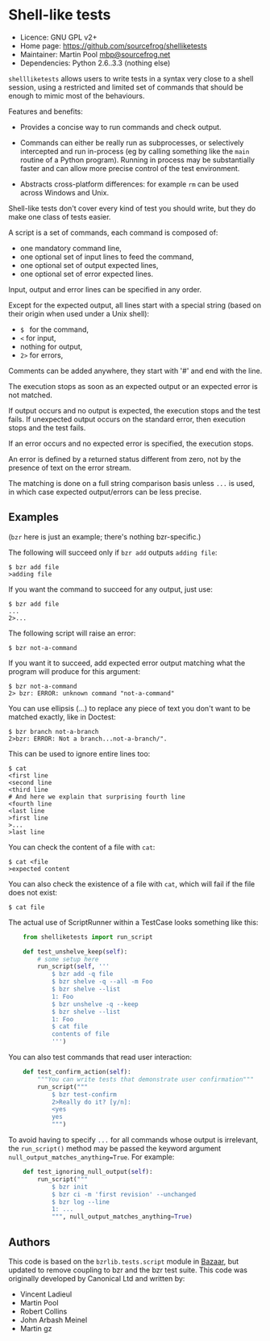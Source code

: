 Shell-like tests
================

* Licence: GNU GPL v2+
* Home page: https://github.com/sourcefrog/shelliketests
* Maintainer: Martin Pool <mbp@sourcefrog.net>
* Dependencies: Python 2.6..3.3 (nothing else)

`shellliketests` allows users to write tests in a syntax very close to a
shell session, using a restricted and limited set of commands that should
be enough to mimic most of the behaviours.

Features and benefits:

* Provides a concise way to run commands and check output.

* Commands can either be really run as subprocesses, or selectively
  intercepted and run in-process (eg by calling something like the `main`
  routine of a Python program).  Running in process may be substantially
  faster and can allow more precise control of the test environment.

* Abstracts cross-platform differences: for example `rm` can be used
  across Windows and Unix.

Shell-like tests don't cover every kind of test you should write, but they
do make one class of tests easier.

A script is a set of commands, each command is composed of:

* one mandatory command line,
* one optional set of input lines to feed the command,
* one optional set of output expected lines,
* one optional set of error expected lines.

Input, output and error lines can be specified in any order.

Except for the expected output, all lines start with a special
string (based on their origin when used under a Unix shell):

* `$ ` for the command,
* `<` for input,
* nothing for output,
* `2>` for errors,

Comments can be added anywhere, they start with '#' and end with
the line.

The execution stops as soon as an expected output or an expected error is not
matched.

If output occurs and no output is expected, the execution stops and the
test fails.  If unexpected output occurs on the standard error, then
execution stops and the test fails.

If an error occurs and no expected error is specified, the execution stops.

An error is defined by a returned status different from zero, not by the
presence of text on the error stream.

The matching is done on a full string comparison basis unless `...` is used, in
which case expected output/errors can be less precise.

Examples
--------

(`bzr` here is just an example; there's nothing bzr-specific.)

The following will succeed only if `bzr add` outputs `adding file`:

    $ bzr add file
    >adding file

If you want the command to succeed for any output, just use:

    $ bzr add file
    ...
    2>...

The following script will raise an error:

    $ bzr not-a-command

If you want it to succeed, add expected error output matching what the
program will produce for this argument:

    $ bzr not-a-command
    2> bzr: ERROR: unknown command "not-a-command"

You can use ellipsis (...) to replace any piece of text you don't want to be
matched exactly, like in Doctest:

    $ bzr branch not-a-branch
    2>bzr: ERROR: Not a branch...not-a-branch/".

This can be used to ignore entire lines too:

    $ cat
    <first line
    <second line
    <third line
    # And here we explain that surprising fourth line
    <fourth line
    <last line
    >first line
    >...
    >last line

You can check the content of a file with `cat`:

    $ cat <file
    >expected content

You can also check the existence of a file with `cat`, which will fail if
the file does not exist:

    $ cat file

The actual use of ScriptRunner within a TestCase looks something like
this:

```python
    from shelliketests import run_script

    def test_unshelve_keep(self):
        # some setup here
        run_script(self, '''
            $ bzr add -q file
            $ bzr shelve -q --all -m Foo
            $ bzr shelve --list
            1: Foo
            $ bzr unshelve -q --keep
            $ bzr shelve --list
            1: Foo
            $ cat file
            contents of file
            ''')
```

You can also test commands that read user interaction:

```python
    def test_confirm_action(self):
        """You can write tests that demonstrate user confirmation"""
        run_script("""
            $ bzr test-confirm
            2>Really do it? [y/n]: 
            <yes
            yes
            """)
```

To avoid having to specify `...` for all commands whose output is
irrelevant, the `run_script()` method may be passed the keyword argument
`null_output_matches_anything=True`.  For example:

```python
    def test_ignoring_null_output(self):
        run_script("""
            $ bzr init
            $ bzr ci -m 'first revision' --unchanged
            $ bzr log --line
            1: ...
            """, null_output_matches_anything=True)
```

Authors
-------

This code is based on the `bzrlib.tests.script` module in
[Bazaar](http://bazaar.canonical.com/), but updated to remove coupling to
bzr and the bzr test suite.  This code was originally developed by
Canonical Ltd and written by:

* Vincent Ladieul
* Martin Pool
* Robert Collins
* John Arbash Meinel
* Martin gz
